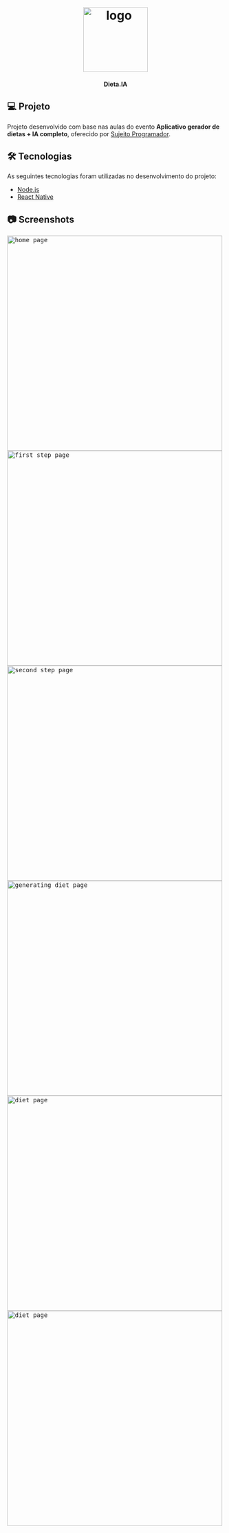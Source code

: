 <h1 align="center">
  <img src=".github/logo.png" width="150px" alt="logo" />
</h1>

<h4 align="center">
  Dieta.IA
</h4>

## 💻 Projeto

Projeto desenvolvido com base nas aulas do evento **Aplicativo gerador de dietas + IA completo**, oferecido por [Sujeito Programador][sujeitoprogramador].

## 🛠 Tecnologias

As seguintes tecnologias foram utilizadas no desenvolvimento do projeto:

- [Node.js][nodejs]
- [React Native][reactnative]

## 📷 Screenshots

<kbd>
  <img src=".github/screenshot-home.png" alt="home page" width="500" />
</kbd>

<br />

<kbd>
  <img src=".github/screenshot-step1.png" alt="first step page" width="500" />
</kbd>

<br />

<kbd>
  <img src=".github/screenshot-step2.png" alt="second step page" width="500" />
</kbd>

<br />

<kbd>
  <img src=".github/screenshot-generating.png" alt="generating diet page" width="500" />
</kbd>

<br />

<kbd>
  <img src=".github/screenshot-diet2.png" alt="diet page" width="500" />
</kbd>

<br />

<kbd>
  <img src=".github/screenshot-diet1.png" alt="diet page" width="500" />
</kbd>

[sujeitoprogramador]: https://sujeitoprogramador.com/
[nodejs]: https://nodejs.org/en/
[reactnative]: https://reactnative.dev/
